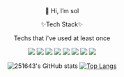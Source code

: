 <div align=center>
 👋 Hi, I’m sol

 </br>
 
✨Tech Stack✨

Techs that i've used at least once

<img src="https://img.shields.io/badge/Spring-6DB33F?style=flat&logo=Spring&logoColor=white"/> <img src="https://img.shields.io/badge/SpringBoot-6DB33F?style=flat&logo=SpringBoot&logoColor=white"/> <img src="https://img.shields.io/badge/Java-007396?style=flat&logo=java&logoColor=white"/> <img src="https://img.shields.io/badge/JavaScript-F7DF1E?style=flat&logo=JavaScript&logoColor=white"/> <img src="https://img.shields.io/badge/HTML5-E34F26?style=flat&logo=HTML5&logoColor=white"/> <img src="https://img.shields.io/badge/CSS3-1572B6?style=flat&logo=CSS3&logoColor=white"/> <img src="https://img.shields.io/badge/MySql-4479A1?style=flat&logo=MySql&logoColor=white"/> <img src="https://img.shields.io/badge/MSSQL-4169E1?style=flat&logo=Microsoft SQL Server&logoColor=white"/>
  </br>
  
![251643's GitHub stats](https://github-readme-stats.vercel.app/api?username=251643&show_icons=true&theme=dracula) [![Top Langs](https://github-readme-stats.vercel.app/api/top-langs/?username=251643&layout=compact&theme=dracula)](https://github.com/metleeha)


</div>
